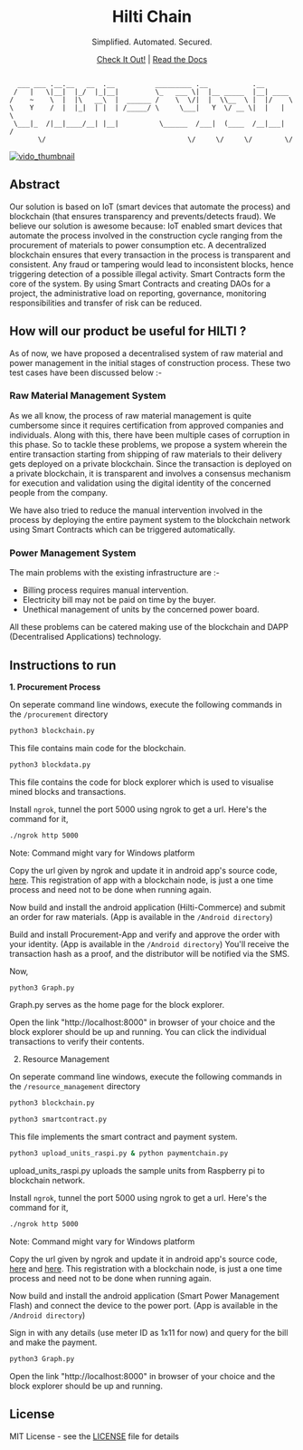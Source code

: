 <h1 align="center">Hilti Chain</h1>

<p align="center">Simplified. Automated. Secured.</p>

<p align="center"><a href="#site">Check It Out!</a> | <a href="#documentation">Read the Docs</a></p>

```

  ___ ___ .__.__   __  .__          _________ .__           .__        
 /   |   \|__|  |_/  |_|__|         \_   ___ \|  |__ _____  |__| ____  
/    ~    \  |  |\   __\  |  ______ /    \  \/|  |  \\__  \ |  |/    \ 
\    Y    /  |  |_|  | |  | /_____/ \     \___|   Y  \/ __ \|  |   |  \
 \___|_  /|__|____/__| |__|          \______  /___|  (____  /__|___|  /
       \/                                   \/     \/     \/        \/ 

```

[![vido_thumbnail](https://s19.postimg.org/hbw2js9f7/Screen_Shot_2018-02-24_at_7.45.03_PM.png)](https://www.youtube.com/watch?v=uv_Aiq2_I8I)

## Abstract

Our solution is based on IoT (smart devices that automate the process) and blockchain (that ensures transparency and prevents/detects fraud). We believe our solution is awesome because:
IoT enabled smart devices that automate the process involved in the construction cycle ranging from the procurement of materials to power consumption etc.
A decentralized blockchain ensures that every transaction in the process is transparent and consistent. Any fraud or tampering would lead to inconsistent blocks, hence triggering detection of a possible illegal activity.
Smart Contracts form the core of the system. By using Smart Contracts and creating DAOs for a project, the administrative load on reporting, governance, monitoring responsibilities and transfer of risk can be reduced.

## How will our product be useful for HILTI ?

As of now, we have proposed a decentralised system of raw material and power management in the initial stages of construction process. These two test cases have been discussed below :-


### Raw Material Management System
    
As we all know, the process of raw material management is quite 
cumbersome since it requires certification from approved companies and 
individuals. Along with this, there have been multiple cases of corruption in 
this phase. So to tackle these problems, we propose a system wherein the 
entire transaction starting from shipping of raw materials to their delivery gets 
deployed on a private blockchain. Since the transaction is deployed on a 
private blockchain, it is transparent and involves a consensus mechanism for 
execution and validation using the digital identity of the concerned people 
from the company. 

We have also tried to reduce the manual intervention involved in the process by deploying the entire payment system 
to the blockchain network using Smart Contracts which can be triggered automatically.

### Power Management System

The main problems with the existing infrastructure are :-

- Billing process requires manual intervention.
- Electricity bill may not be paid on time by the buyer.
- Unethical management of units by the concerned power board.

All these problems can be catered making use of the blockchain and DAPP 
(Decentralised Applications) technology.

## Instructions to run

**1. Procurement Process**

On seperate command line windows, execute the following commands in the `/procurement` directory

```sh
python3 blockchain.py
```
This file contains main code for the blockchain. 

```sh
python3 blockdata.py
```
This file contains the code for block explorer which is used to visualise mined blocks and transactions.

Install `ngrok`, tunnel the port 5000 using ngrok to get a url. Here's the command for it,
```sh
./ngrok http 5000
```
Note: Command might vary for Windows platform

Copy the url given by ngrok and update it in android app's source code, [here](https://github.com/dushyantRathore/HILTI_project/blob/master/Android/Procurement-App/app/src/main/java/com/fingerprint/sample/DecoderActivity.java#L59). This registration of app with a blockchain node, is just a one time process and need not to be done when running again.

Now build and install the android application (Hilti-Commerce) and submit an order for raw materials. (App is available in the `/Android directory`)

Build and install Procurement-App and verify and approve the order with your identity. (App is available in the `/Android directory`) You'll receive the transaction hash as a proof, and the distributor will be notified via the SMS.

Now,
```sh
python3 Graph.py
```
Graph.py serves as the home page for the block explorer.

Open the link "http://localhost:8000" in browser of your choice and the block explorer should be up and running. You can click the individual transactions to verify their contents.

2. Resource Management

On seperate command line windows, execute the following commands in the `/resource_management` directory

```sh
python3 blockchain.py
```

```sh
python3 smartcontract.py
```
This file implements the smart contract and payment system.

```sh
python3 upload_units_raspi.py & python paymentchain.py
```
upload_units_raspi.py uploads the sample units from Raspberry pi to blockchain network. 

Install `ngrok`, tunnel the port 5000 using ngrok to get a url. Here's the command for it,
```sh
./ngrok http 5000
```
Note: Command might vary for Windows platform

Copy the url given by ngrok and update it in android app's source code, [here](https://github.com/dushyantRathore/HILTI_project/blob/master/Android/Smart-power-management-Flash/app/src/main/java/com/flash/brainbreaker/flash/MainActivity.java#L42) and [here](https://github.com/dushyantRathore/HILTI_project/blob/master/Android/Smart-power-management-Flash/app/src/main/java/com/flash/brainbreaker/flash/PaymentActivity.java#L35). This registration with a blockchain node, is just a one time process and need not to be done when running again.

Now build and install the android application (Smart Power Management Flash) and connect the device to the power port. (App is available in the `/Android directory`)

Sign in with any details (use meter ID as 1x11 for now) and query for the bill and make the payment.

```sh
python3 Graph.py
```

Open the link "http://localhost:8000" in browser of your choice and the block explorer should be up and running.

## License

MIT License - see the [LICENSE](https://github.com/dushyantRathore/HILTI_project/blob/master/LICENSE) file for details
